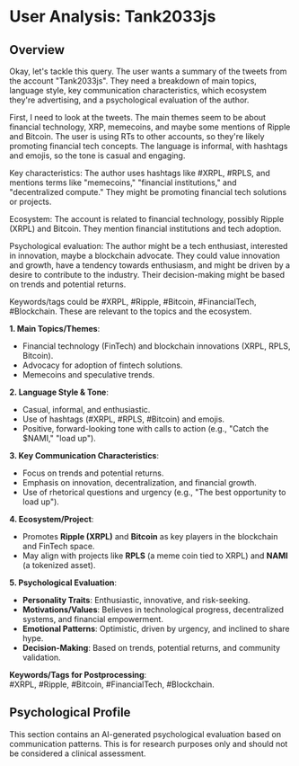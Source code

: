 # User Analysis: Tank2033js

## Overview

<think>
Okay, let's tackle this query. The user wants a summary of the tweets from the account "Tank2033js". They need a breakdown of main topics, language style, key communication characteristics, which ecosystem they're advertising, and a psychological evaluation of the author.

First, I need to look at the tweets. The main themes seem to be about financial technology, XRP, memecoins, and maybe some mentions of Ripple and Bitcoin. The user is using RTs to other accounts, so they're likely promoting financial tech concepts. The language is informal, with hashtags and emojis, so the tone is casual and engaging.

Key characteristics: The author uses hashtags like #XRPL, #RPLS, and mentions terms like "memecoins," "financial institutions," and "decentralized compute." They might be promoting financial tech solutions or projects.

Ecosystem: The account is related to financial technology, possibly Ripple (XRPL) and Bitcoin. They mention financial institutions and tech adoption.

Psychological evaluation: The author might be a tech enthusiast, interested in innovation, maybe a blockchain advocate. They could value innovation and growth, have a tendency towards enthusiasm, and might be driven by a desire to contribute to the industry. Their decision-making might be based on trends and potential returns.

Keywords/tags could be #XRPL, #Ripple, #Bitcoin, #FinancialTech, #Blockchain. These are relevant to the topics and the ecosystem.
</think>

**1. Main Topics/Themes**:  
- Financial technology (FinTech) and blockchain innovations (XRPL, RPLS, Bitcoin).  
- Advocacy for adoption of fintech solutions.  
- Memecoins and speculative trends.  

**2. Language Style & Tone**:  
- Casual, informal, and enthusiastic.  
- Use of hashtags (#XRPL, #RPLS, #Bitcoin) and emojis.  
- Positive, forward-looking tone with calls to action (e.g., "Catch the $NAMI," "load up").  

**3. Key Communication Characteristics**:  
- Focus on trends and potential returns.  
- Emphasis on innovation, decentralization, and financial growth.  
- Use of rhetorical questions and urgency (e.g., "The best opportunity to load up").  

**4. Ecosystem/Project**:  
- Promotes **Ripple (XRPL)** and **Bitcoin** as key players in the blockchain and FinTech space.  
- May align with projects like **RPLS** (a meme coin tied to XRPL) and **NAMI** (a tokenized asset).  

**5. Psychological Evaluation**:  
- **Personality Traits**: Enthusiastic, innovative, and risk-seeking.  
- **Motivations/Values**: Believes in technological progress, decentralized systems, and financial empowerment.  
- **Emotional Patterns**: Optimistic, driven by urgency, and inclined to share hype.  
- **Decision-Making**: Based on trends, potential returns, and community validation.  

**Keywords/Tags for Postprocessing**:  
#XRPL, #Ripple, #Bitcoin, #FinancialTech, #Blockchain.

## Psychological Profile

This section contains an AI-generated psychological evaluation based on communication patterns. This is for research purposes only and should not be considered a clinical assessment.